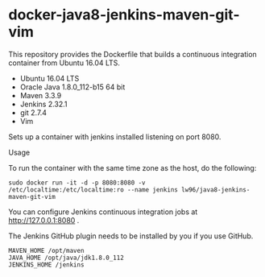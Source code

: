 docker-java8-jenkins-maven-git-vim
===================================

This repository provides the Dockerfile that builds a continuous integration container from Ubuntu 16.04 LTS.

* Ubuntu 16.04 LTS
* Oracle Java 1.8.0_112-b15 64 bit
* Maven 3.3.9
* Jenkins 2.32.1
* git 2.7.4
* Vim 

Sets up a container with jenkins installed listening on port 8080.

Usage

To run the container with the same time zone as the host, do the following:

    sudo docker run -it -d -p 8080:8080 -v /etc/localtime:/etc/localtime:ro --name jenkins lw96/java8-jenkins-maven-git-vim

You can configure Jenkins continuous integration jobs at http://127.0.0.1:8080 .  

The Jenkins GitHub plugin needs to be installed by you if you use GitHub.

    MAVEN_HOME /opt/maven
    JAVA_HOME /opt/java/jdk1.8.0_112
    JENKINS_HOME /jenkins
